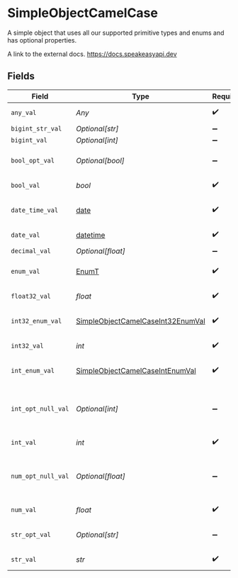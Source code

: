 # SimpleObjectCamelCase

A simple object that uses all our supported primitive types and enums and has optional properties.

A link to the external docs.
<https://docs.speakeasyapi.dev>


## Fields

| Field                                                                                         | Type                                                                                          | Required                                                                                      | Description                                                                                   | Example                                                                                       |
| --------------------------------------------------------------------------------------------- | --------------------------------------------------------------------------------------------- | --------------------------------------------------------------------------------------------- | --------------------------------------------------------------------------------------------- | --------------------------------------------------------------------------------------------- |
| `any_val`                                                                                     | *Any*                                                                                         | :heavy_check_mark:                                                                            | An any property.                                                                              |                                                                                               |
| `bigint_str_val`                                                                              | *Optional[str]*                                                                               | :heavy_minus_sign:                                                                            | N/A                                                                                           |                                                                                               |
| `bigint_val`                                                                                  | *Optional[int]*                                                                               | :heavy_minus_sign:                                                                            | N/A                                                                                           |                                                                                               |
| `bool_opt_val`                                                                                | *Optional[bool]*                                                                              | :heavy_minus_sign:                                                                            | An optional boolean property.                                                                 | true                                                                                          |
| `bool_val`                                                                                    | *bool*                                                                                        | :heavy_check_mark:                                                                            | A boolean property.                                                                           | true                                                                                          |
| `date_time_val`                                                                               | [date](https://docs.python.org/3/library/datetime.html#date-objects)                          | :heavy_check_mark:                                                                            | A date-time property.                                                                         | 2020-01-01T00:00:00Z                                                                          |
| `date_val`                                                                                    | [datetime](https://docs.python.org/3/library/datetime.html#datetime-objects)                  | :heavy_check_mark:                                                                            | A date property.                                                                              | 2020-01-01                                                                                    |
| `decimal_val`                                                                                 | *Optional[float]*                                                                             | :heavy_minus_sign:                                                                            | N/A                                                                                           |                                                                                               |
| `enum_val`                                                                                    | [EnumT](../../models/shared/enumt.md)                                                         | :heavy_check_mark:                                                                            | A string based enum                                                                           | two                                                                                           |
| `float32_val`                                                                                 | *float*                                                                                       | :heavy_check_mark:                                                                            | A float32 property.                                                                           | 2.2222222                                                                                     |
| `int32_enum_val`                                                                              | [SimpleObjectCamelCaseInt32EnumVal](../../models/shared/simpleobjectcamelcaseint32enumval.md) | :heavy_check_mark:                                                                            | An int32 enum property.                                                                       | 69                                                                                            |
| `int32_val`                                                                                   | *int*                                                                                         | :heavy_check_mark:                                                                            | An int32 property.                                                                            | 1                                                                                             |
| `int_enum_val`                                                                                | [SimpleObjectCamelCaseIntEnumVal](../../models/shared/simpleobjectcamelcaseintenumval.md)     | :heavy_check_mark:                                                                            | An integer enum property.                                                                     | 3                                                                                             |
| `int_opt_null_val`                                                                            | *Optional[int]*                                                                               | :heavy_minus_sign:                                                                            | An optional integer property will be null for tests.                                          | 999999                                                                                        |
| `int_val`                                                                                     | *int*                                                                                         | :heavy_check_mark:                                                                            | An integer property.                                                                          | 999999                                                                                        |
| `num_opt_null_val`                                                                            | *Optional[float]*                                                                             | :heavy_minus_sign:                                                                            | An optional number property will be null for tests.                                           | 1.1                                                                                           |
| `num_val`                                                                                     | *float*                                                                                       | :heavy_check_mark:                                                                            | A number property.                                                                            | 1.1                                                                                           |
| `str_opt_val`                                                                                 | *Optional[str]*                                                                               | :heavy_minus_sign:                                                                            | An optional string property.                                                                  | optional example                                                                              |
| `str_val`                                                                                     | *str*                                                                                         | :heavy_check_mark:                                                                            | A string property.                                                                            | example                                                                                       |